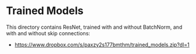 # Trained Models

This directory contains ResNet, trained with and without BatchNorm, and with and without skip connections:
- https://www.dropbox.com/s/paxzy2s177bmthm/trained_models.zip?dl=1
